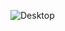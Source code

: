 ![Desktop](https://github.com/yoyoking94/Job-inator/assets/56436435/a19856c7-4ea9-4529-90b0-1a7c3def512c)
